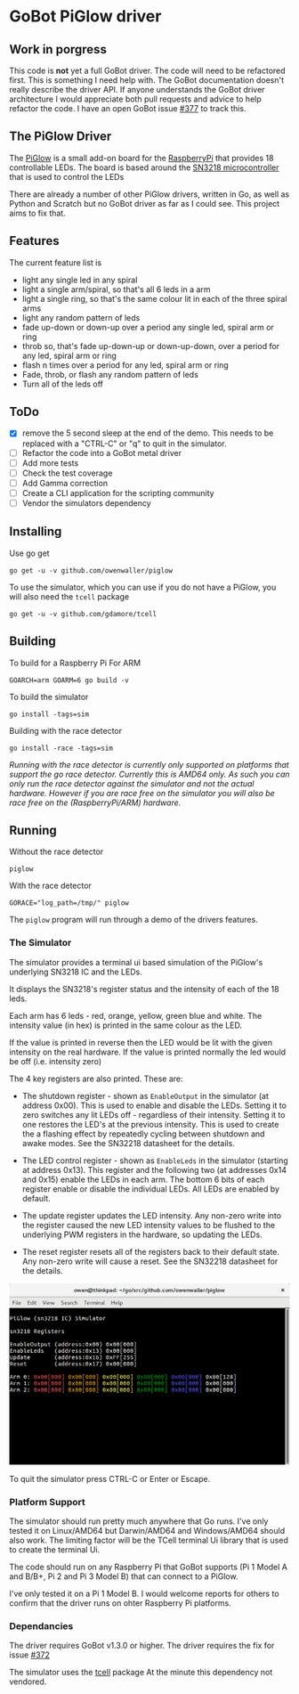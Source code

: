 # GoBot PiGlow driver

## Work in porgress
This code is **not** yet a full GoBot driver. The code will need to be refactored first.
This is something I need help with. The GoBot documentation doesn't really describe the
driver API. If anyone understands the GoBot driver architecture I would appreciate
both pull requests and advice to help refactor the code.
I have an open GoBot issue [#377](https://github.com/hybridgroup/gobot/issues/377) to track this.

## The PiGlow Driver
The [PiGlow](https://shop.pimoroni.com/products/piglow) is a small add-on board for the [RaspberryPi](https://www.raspberrypi.org/) that provides 18 controllable LEDs.
The board is based around the [SN3218 microcontroller](https://github.com/pimoroni/piglow/tree/master/datasheets) that is used to control the LEDs

There are already a number of other PiGlow drivers, written in Go, as well as Python and Scratch but no GoBot driver as far as I could see. This project aims to fix that.

## Features
The current feature list is

*    light any single led in any spiral
*    light a single arm/spiral, so that's all 6 leds in a arm
*    light a single ring, so that's the same colour lit in each of the three spiral arms
*    light any random pattern of leds
*    fade up-down or down-up over a period any single led, spiral arm or ring
*    throb so, that's fade up-down-up or down-up-down, over a period for any led, spiral arm or ring
*    flash n times over a period for any led, spiral arm or ring
*    Fade, throb, or flash any random pattern of leds
*    Turn all of the leds off

## ToDo
- [x] remove the 5 second sleep at the end of the demo. This needs to be replaced with a "CTRL-C" or "q" to quit in the simulator.
- [ ] Refactor the code into a GoBot metal driver
- [ ] Add more tests
- [ ] Check the test coverage
- [ ] Add Gamma correction
- [ ] Create  a CLI application for the scripting community
- [ ] Vendor the simulators dependency

## Installing
Use go get
```
go get -u -v github.com/owenwaller/piglow
```
To use the simulator, which you can use if you do not have a PiGlow, you will also need the `tcell` package
```
go get -u -v github.com/gdamore/tcell
```

## Building
To build for a Raspberry Pi For ARM
```
GOARCH=arm GOARM=6 go build -v
```
To build the simulator
```
go install -tags=sim
```
Building with the race detector
```
go install -race -tags=sim

```
*Running with the race detector is currently only supported on platforms that support the go race detector. Currently this is AMD64 only. As such you can only run the race detector against the
simulator and not the actual hardware. However if you are race free on the simulator you will
also be race free on the (RaspberryPi/ARM) hardware.*

## Running
Without the race detector
```
piglow
```
With the race detector
```
GORACE="log_path=/tmp/" piglow
```

The `piglow` program will run through a demo of the drivers features.

### The Simulator
The simulator provides a terminal ui based simulation of the PiGlow's underlying SN3218 IC and the LEDs.

It displays the SN3218's register status and the intensity of each of the 18 leds.

Each arm has 6 leds - red, orange, yellow, green blue and white. The intensity value (in hex) is printed in the same colour as the LED.

If the value is printed in reverse then the LED would be lit with the given intensity on the real hardware. If the value is printed normally the led would be off (i.e. intensity zero)

The 4 key registers are also printed. These are:

* The shutdown register - shown as `EnableOutput` in the simulator (at address 0x00). This is used to enable and disable the LEDs. Setting it to zero switches any lit LEDs off - regardless of their intensity. Setting it to one restores the LED's at the previous intensity. This is used to create the a flashing effect by repeatedly cycling between shutdown and awake modes. See the SN32218 datasheet for the details.

* The LED control register - shown as `EnableLeds` in the simulator (starting at address 0x13). This register and the following two (at addresses 0x14 and 0x15) enable the LEDs in each arm.
The bottom 6 bits of each register enable or disable the individual LEDs. All LEDs are enabled by default.

* The update register updates the LED intensity. Any non-zero write into the register caused the
new LED intensity values to be flushed to the underlying PWM registers in the hardware, so updating the LEDs.

* The reset register resets all of the registers back to their default state. Any non-zero write will cause a reset. See the SN32218 datasheet for the details.

![The PiGlow Simualtor](https://github.com/owenwaller/piglow/blob/master/PiGlowSimulator.png)

To quit the simulator press CTRL-C or Enter or Escape.

### Platform Support
The simulator should run pretty much anywhere that Go runs. I've only tested it on Linux/AMD64 but Darwin/AMD64 and Windows/AMD64 should also work. The limiting factor will be the TCell terminal Ui library that is used to create the terminal Ui.

The code should run on any Raspberry Pi that GoBot supports (Pi 1 Model A and B/B+, Pi 2 and Pi 3 Model B) that can connect to a PiGlow.

I've only tested it on a Pi 1 Model B. I would welcome reports for others to confirm that the driver runs on ohter Raspberry Pi platforms.

### Dependancies
The driver requires GoBot v1.3.0 or higher. The driver requires the fix for issue [#372](https://github.com/hybridgroup/gobot/issues/372)

The simulator uses the [tcell](https://github.com/gdamore/tcell) package At the minute this dependency not vendored.
